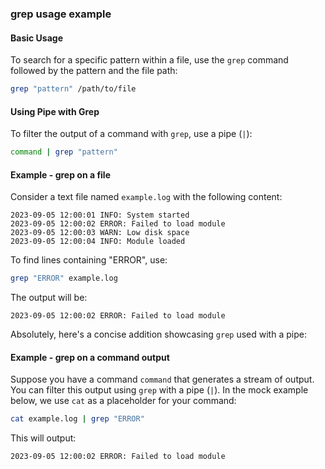 ### grep usage example

#### Basic Usage

To search for a specific pattern within a file, use the `grep` command followed by the pattern and the file path:

```bash
grep "pattern" /path/to/file
```

#### Using Pipe with Grep

To filter the output of a command with `grep`, use a pipe (`|`):

```bash
command | grep "pattern"
```

#### Example - grep on a file

Consider a text file named `example.log` with the following content:

```
2023-09-05 12:00:01 INFO: System started
2023-09-05 12:00:02 ERROR: Failed to load module
2023-09-05 12:00:03 WARN: Low disk space
2023-09-05 12:00:04 INFO: Module loaded
```

To find lines containing "ERROR", use:

```bash
grep "ERROR" example.log
```

The output will be:

```
2023-09-05 12:00:02 ERROR: Failed to load module
```

Absolutely, here's a concise addition showcasing `grep` used with a pipe:

#### Example - grep on a command output

Suppose you have a command `command` that generates a stream of output. You can filter this output using `grep` with a pipe (`|`). In the mock example below, we use `cat` as a placeholder for your command:

```bash
cat example.log | grep "ERROR"
```

This will output:

```
2023-09-05 12:00:02 ERROR: Failed to load module
```
